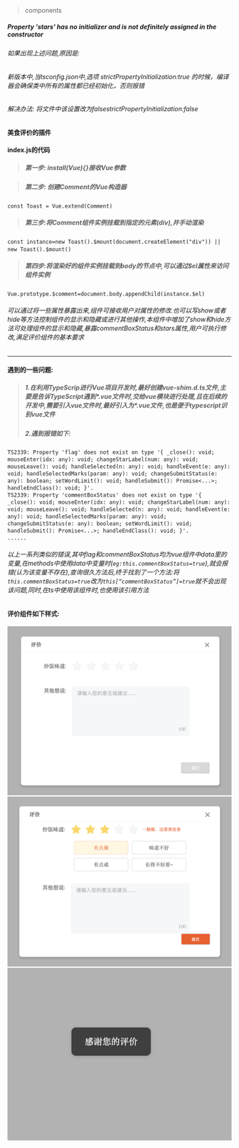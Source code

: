 > components 
#####  Property 'stars' has no initializer and is not definitely assigned in the constructor
###### 如果出现上述问题,原因是:
###### 新版本中,当tsconfig.json中,选项 strictPropertyInitialization:true 的时候，编译器会确保类中所有的属性都已经初始化，否则报错
###### 解决办法: 将文件中该设置改为falsestrictPropertyInitialization:false

#### 美食评价的插件
#### index.js的代码
> ##### 第一步: install(Vue){}接收Vue参数

> ##### 第二步: 创建Comment的Vue构造器
`const Toast = Vue.extend(Comment)`

> ##### 第三步:将Comment组件实例挂载到指定的元素(div),并手动渲染
`const instance=new Toast().$mount(document.createElement("div")) ||  new Toast().$mount()`

> ##### 第四步:将渲染好的组件实例挂载到body的节点中,可以通过$el属性来访问组件实例
`Vue.prototype.$comment=document.body.appendChild(instance.$el)`
###### 可以通过将一些属性暴露出来,组件可接收用户对属性的修改.也可以写show或者hide等方法控制组件的显示和隐藏或进行其他操作,本组件中增加了show和hide方法可处理组件的显示和隐藏,暴露commentBoxStatus和stars属性,用户可执行修改,满足评价组件的基本要求 

----

#### 遇到的一些问题:
> ##### 1.在利用TypeScrip进行Vue项目开发时,最好创建vue-shim.d.ts文件,主要是告诉TypeScript遇到*.vue文件时,交给vue模块进行处理,且在后续的开发中,需要引入vue文件时,最好引入为*.vue文件,也是便于typescript识别vue文件
> ##### 2.遇到报错如下:
```
TS2339: Property 'flag' does not exist on type '{ _close(): void; mouseEnter(idx: any): void; changeStarLabel(num: any): void; mouseLeave(): void; handleSelected(n: any): void; handleEvent(e: any): void; handleSelectedMarks(param: any): void; changeSubmitStatus(e: any): boolean; setWordLimit(): void; handleSubmit(): Promise<...>; handleEndClass(): void; }'.
TS2339: Property 'commentBoxStatus' does not exist on type '{ _close(): void; mouseEnter(idx: any): void; changeStarLabel(num: any): void; mouseLeave(): void; handleSelected(n: any): void; handleEvent(e: any): void; handleSelectedMarks(param: any): void; changeSubmitStatus(e: any): boolean; setWordLimit(): void; handleSubmit(): Promise<...>; handleEndClass(): void; }'.
......
```
###### 以上一系列类似的错误,其中flag和commentBoxStatus均为vue组件中data里的变量,在methods中使用data中变量时(`eg:this.commentBoxStatus=true`),就会报错(认为该变量不存在),查询很久方法后,终于找到了一个方法:将`this.commentBoxStatus=true`改为`this[“commentBoxStatus”]=true`就不会出现该问题,同时,在ts中使用该组件时,也使用该引用方法

#### 评价组件如下样式:
![avatar](./src/assets/readme/comment_1.png)
![avatar](./src/assets/readme/comment_2.png)
![avatar](./src/assets/readme/comment_3.png)





